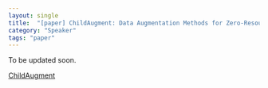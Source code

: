 ```yaml
---
layout: single
title:  "[paper] ChildAugment: Data Augmentation Methods for Zero-Resource Children's Speaker Verification"
category: "Speaker"
tags: "paper"
---
```


To be updated soon.

[ChildAugment](https://arxiv.org/pdf/2402.15214.pdf)

